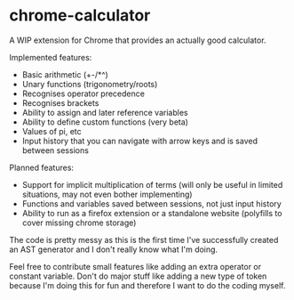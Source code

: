 # chrome-calculator

A WIP extension for Chrome that provides an actually good calculator.

Implemented features:
- Basic arithmetic (+-/*^)
- Unary functions (trigonometry/roots)
- Recognises operator precedence
- Recognises brackets
- Ability to assign and later reference variables
- Ability to define custom functions (very beta)
- Values of pi, etc
- Input history that you can navigate with arrow keys and is saved between sessions

Planned features:
- Support for implicit multiplication of terms (will only be useful in limited situations, may not even bother implementing)
- Functions and variables saved between sessions, not just input history
- Ability to run as a firefox extension or a standalone website (polyfills to cover missing chrome storage)

The code is pretty messy as this is the first time I've successfully created an AST generator and I don't really know what I'm doing.

Feel free to contribute small features like adding an extra operator or constant variable. Don't do major stuff like adding a new type of token because I'm doing this for fun and therefore I want to do the coding myself.